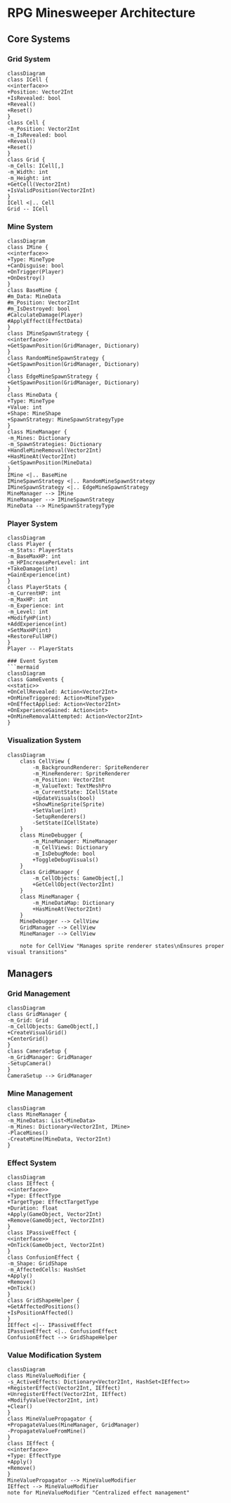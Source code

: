 # RPG Minesweeper Architecture

## Core Systems

### Grid System

```mermaid
classDiagram
class ICell {
<<interface>>
+Position: Vector2Int
+IsRevealed: bool
+Reveal()
+Reset()
}
class Cell {
-m_Position: Vector2Int
-m_IsRevealed: bool
+Reveal()
+Reset()
}
class Grid {
-m_Cells: ICell[,]
-m_Width: int
-m_Height: int
+GetCell(Vector2Int)
+IsValidPosition(Vector2Int)
}
ICell <|.. Cell
Grid -- ICell
```

### Mine System
```mermaid
classDiagram
class IMine {
<<interface>>
+Type: MineType
+CanDisguise: bool
+OnTrigger(Player)
+OnDestroy()
}
class BaseMine {
#m_Data: MineData
#m_Position: Vector2Int
#m_IsDestroyed: bool
#CalculateDamage(Player)
#ApplyEffect(EffectData)
}
class IMineSpawnStrategy {
<<interface>>
+GetSpawnPosition(GridManager, Dictionary)
}
class RandomMineSpawnStrategy {
+GetSpawnPosition(GridManager, Dictionary)
}
class EdgeMineSpawnStrategy {
+GetSpawnPosition(GridManager, Dictionary)
}
class MineData {
+Type: MineType
+Value: int
+Shape: MineShape
+SpawnStrategy: MineSpawnStrategyType
}
class MineManager {
-m_Mines: Dictionary
-m_SpawnStrategies: Dictionary
+HandleMineRemoval(Vector2Int)
+HasMineAt(Vector2Int)
-GetSpawnPosition(MineData)
}
IMine <|.. BaseMine
IMineSpawnStrategy <|.. RandomMineSpawnStrategy
IMineSpawnStrategy <|.. EdgeMineSpawnStrategy
MineManager --> IMine
MineManager --> IMineSpawnStrategy
MineData --> MineSpawnStrategyType
```

### Player System
```mermaid
classDiagram
class Player {
-m_Stats: PlayerStats
-m_BaseMaxHP: int
-m_HPIncreasePerLevel: int
+TakeDamage(int)
+GainExperience(int)
}
class PlayerStats {
-m_CurrentHP: int
-m_MaxHP: int
-m_Experience: int
-m_Level: int
+ModifyHP(int)
+AddExperience(int)
+SetMaxHP(int)
+RestoreFullHP()
}
Player -- PlayerStats

### Event System
```mermaid
classDiagram
class GameEvents {
<<static>>
+OnCellRevealed: Action<Vector2Int>
+OnMineTriggered: Action<MineType>
+OnEffectApplied: Action<Vector2Int>
+OnExperienceGained: Action<int>
+OnMineRemovalAttempted: Action<Vector2Int>
}
```

### Visualization System
```mermaid
classDiagram
    class CellView {
        -m_BackgroundRenderer: SpriteRenderer
        -m_MineRenderer: SpriteRenderer
        -m_Position: Vector2Int
        -m_ValueText: TextMeshPro
        -m_CurrentState: ICellState
        +UpdateVisuals(bool)
        +ShowMineSprite(Sprite)
        +SetValue(int)
        -SetupRenderers()
        -SetState(ICellState)
    }
    class MineDebugger {
        -m_MineManager: MineManager
        -m_CellViews: Dictionary
        -m_IsDebugMode: bool
        +ToggleDebugVisuals()
    }
    class GridManager {
        -m_CellObjects: GameObject[,]
        +GetCellObject(Vector2Int)
    }
    class MineManager {
        -m_MineDataMap: Dictionary
        +HasMineAt(Vector2Int)
    }
    MineDebugger --> CellView
    GridManager --> CellView
    MineManager --> CellView

    note for CellView "Manages sprite renderer states\nEnsures proper visual transitions"
```

## Managers

### Grid Management
```mermaid
classDiagram
class GridManager {
-m_Grid: Grid
-m_CellObjects: GameObject[,]
+CreateVisualGrid()
+CenterGrid()
}
class CameraSetup {
-m_GridManager: GridManager
-SetupCamera()
}
CameraSetup --> GridManager
```

### Mine Management
```mermaid
classDiagram
class MineManager {
-m_MineDatas: List<MineData>
-m_Mines: Dictionary<Vector2Int, IMine>
-PlaceMines()
-CreateMine(MineData, Vector2Int)
}
```

### Effect System
```mermaid
classDiagram
class IEffect {
<<interface>>
+Type: EffectType
+TargetType: EffectTargetType
+Duration: float
+Apply(GameObject, Vector2Int)
+Remove(GameObject, Vector2Int)
}
class IPassiveEffect {
<<interface>>
+OnTick(GameObject, Vector2Int)
}
class ConfusionEffect {
-m_Shape: GridShape
-m_AffectedCells: HashSet
+Apply()
+Remove()
+OnTick()
}
class GridShapeHelper {
+GetAffectedPositions()
+IsPositionAffected()
}
IEffect <|-- IPassiveEffect
IPassiveEffect <|.. ConfusionEffect
ConfusionEffect --> GridShapeHelper
```

### Value Modification System
```mermaid
classDiagram
class MineValueModifier {
-s_ActiveEffects: Dictionary<Vector2Int, HashSet<IEffect>>
+RegisterEffect(Vector2Int, IEffect)
+UnregisterEffect(Vector2Int, IEffect)
+ModifyValue(Vector2Int, int)
+Clear()
}
class MineValuePropagator {
+PropagateValues(MineManager, GridManager)
-PropagateValueFromMine()
}
class IEffect {
<<interface>>
+Type: EffectType
+Apply()
+Remove()
}
MineValuePropagator --> MineValueModifier
IEffect --> MineValueModifier
note for MineValueModifier "Centralized effect management"
```